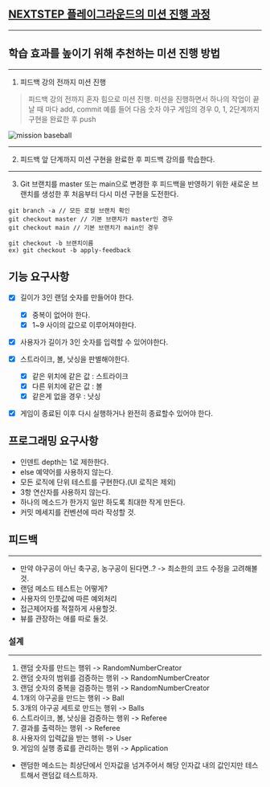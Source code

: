 ## [NEXTSTEP 플레이그라운드의 미션 진행 과정](https://github.com/next-step/nextstep-docs/blob/master/playground/README.md)

---
## 학습 효과를 높이기 위해 추천하는 미션 진행 방법

---
1. 피드백 강의 전까지 미션 진행 
> 피드백 강의 전까지 혼자 힘으로 미션 진행. 미션을 진행하면서 하나의 작업이 끝날 때 마다 add, commit
> 예를 들어 다음 숫자 야구 게임의 경우 0, 1, 2단계까지 구현을 완료한 후 push

![mission baseball](https://raw.githubusercontent.com/next-step/nextstep-docs/master/playground/images/mission_baseball.png)

---
2. 피드백 앞 단계까지 미션 구현을 완료한 후 피드백 강의를 학습한다.

---
3. Git 브랜치를 master 또는 main으로 변경한 후 피드백을 반영하기 위한 새로운 브랜치를 생성한 후 처음부터 다시 미션 구현을 도전한다.

```
git branch -a // 모든 로컬 브랜치 확인
git checkout master // 기본 브랜치가 master인 경우
git checkout main // 기본 브랜치가 main인 경우

git checkout -b 브랜치이름
ex) git checkout -b apply-feedback
```

## 기능 요구사항
- [x] 길이가 3인 랜덤 숫자를 만들어야 한다.
  - [x] 중복이 없어야 한다.
  - [x] 1~9 사이의 값으로 이루어져야한다.
- [x] 사용자가 길이가 3인 숫자를 입력할 수 있어야한다.
- [x] 스트라이크, 볼, 낫싱을 판별해야한다.
  - [x] 같은 위치에 같은 값 : 스트라이크
  - [x] 다른 위치에 같은 값 : 볼
  - [x] 같은게 없을 경우 : 낫싱
- [x] 게임이 종료된 이후 다시 실행하거나 완전히 종료할수 있어야 한다.


## 프로그래밍 요구사항
- 인덴트 depth는 1로 제한한다.
- else 예약어를 사용하지 않는다.
- 모든 로직에 단위 테스트를 구현한다.(UI 로직은 제외)
- 3항 연산자를 사용하지 않는다.
- 하나의 메소드가 한가지 일만 하도록 최대한 작게 만든다.
- 커밋 메세지를 컨벤션에 따라 작성할 것.


## 피드백

--- 
- 만약 야구공이 아닌 축구공, 농구공이 된다면..? -> 최소한의 코드 수정을 고려해볼것.
- 랜덤 메소드 테스트는 어떻게?
- 사용자의 인풋값에 따른 예외처리
- 접근제어자를 적절하게 사용할것.
- 뷰를 관장하는 애를 따로 둘것.


### 설계

---
1. 랜덤 숫자를 만드는 행위 -> RandomNumberCreator
2. 랜덤 숫자의 범위를 검증하는 행위 -> RandomNumberCreator
3. 랜덤 숫자의 중복을 검증하는 행위 -> RandomNumberCreator
4. 1개의 야구공을 만드는 행위 -> Ball
5. 3개의 야구공 세트로 만드는 행위 -> Balls 
6. 스트라이크, 볼, 낫싱을 검증하는 행위 -> Referee
7. 결과를 출력하는 행위 -> Referee
8. 사용자의 입력값을 받는 행위 -> User
9. 게임의 실행 종료를 관리하는 행위 -> Application


- 랜덤한 메소드는 최상단에서 인자값을 넘겨주어서 해당 인자값 내의 값인지만 테스트해서 랜덤값 테스트하자.